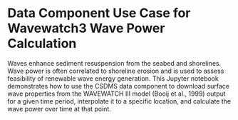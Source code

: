 # Data Component Use Case for Wavewatch3 Wave Power Calculation

Waves enhance sediment resuspension from the seabed and shorelines. Wave power is often correlated to shoreline erosion and is used to assess feasibility of renewable wave energy generation. This Jupyter notebook demonstrates how to use the CSDMS data component to download surface wave properties from the WAVEWATCH III model (Booij et al., 1999) output for a given time period, interpolate it to a specific location, and calculate the wave power over time at that point.
